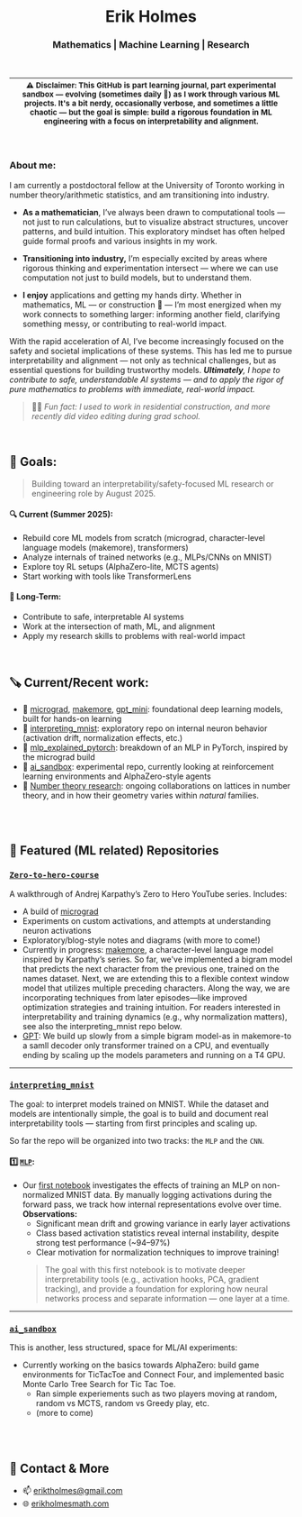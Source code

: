 
<h1 align="center"> Erik Holmes </h1>
<h3 align="center">   Mathematics | Machine Learning | Research  </h3>

<br>

  | <sub>⚠️ Disclaimer: This GitHub is part learning journal, part experimental sandbox — evolving (sometimes daily 🤞) as I work through various ML projects. It's a bit nerdy, occasionally verbose, and sometimes a little chaotic — but the goal is simple: build a rigorous foundation in ML engineering with a focus on interpretability and alignment.</sub>| 
  | --------- | 
<br>

### About me: 
I am currently a postdoctoral fellow at the University of Toronto working in number theory/arithmetic statistics, and am transitioning into industry. 

- **As a mathematician**, I’ve always been drawn to computational tools — not just to run calculations, but to visualize abstract structures, uncover patterns, and build intuition. This exploratory mindset has often helped guide formal proofs and various insights in my work. 

- **Transitioning into industry,**  I’m especially excited by areas where rigorous thinking and experimentation intersect — where we can use computation not just to build models, but to understand them. 

- **I enjoy** applications and getting my hands dirty. Whether in mathematics, ML — or construction 🔨 — I’m most energized when my work connects to something larger: informing another field, clarifying something messy, or contributing to real-world impact.

With the rapid acceleration of AI, I’ve become increasingly focused on the safety and societal implications of these systems. This has led me to pursue interpretability and alignment — not only as technical challenges, but as essential questions for building trustworthy models.
***Ultimately**, I hope to contribute to safe, understandable AI systems — and to apply the rigor of pure mathematics to problems with immediate, real-world impact.*

> 🎥🔨 *Fun fact:  I used to work in residential construction, and more recently did video editing during grad school.*

<br> 


## 🎯 Goals:
> Building toward an interpretability/safety-focused ML research or engineering role by August 2025.
#### 🔍 Current (Summer 2025):
- Rebuild core ML models from scratch (micrograd, character-level language models (makemore), transformers)
- Analyze internals of trained networks (e.g., MLPs/CNNs on MNIST)
- Explore toy RL setups (AlphaZero-lite, MCTS agents)
- Start working with tools like TransformerLens


#### 🔭 Long-Term:
- Contribute to safe, interpretable AI systems
- Work at the intersection of math, ML, and alignment
- Apply my research skills to problems with real-world impact


<!--
- 📚 I am working to understand foundational concepts and interpretability through ML projects and courses: for example project builds like [micrograd](https://github.com/eriktholmes/Zero-to-hero-course/tree/main/episode-1/micrograd),  [makemore](https://github.com/eriktholmes/Zero-to-hero-course/tree/main/episode_2), and (*currently the skeleton of*) [AlphaZero lite](https://github.com/eriktholmes/ai_sandbox). 
  - these toy problems led me to port the micrograd approach to PyTorch, train a basic classifier on MNIST data and analyze neuron behavior through pixel activation maps.
    - [HERE](https://github.com/eriktholmes/educational_notebooks/blob/main/mlp_explained_pytorch.ipynb) I spend an afternoon writing a basic overview of MLPs from this micrograd perspective.  
- 📈 Long-term learning goals/research interests: interpretability, alignment, and AI safety.
  - Baby steps towards this is a repo specifically designed for [interpretabilty](https://github.com/eriktholmes/interpreting_mnist) of models trained on MNIST.
- ✍️ Also I am still working on various [research projects](https://erikholmesmath.com/research.htm) in number theory. 
-->

<br> 

## 🪚 Current/Recent work:
- 🔧 [micrograd](https://github.com/eriktholmes/zero_to_hero_course/tree/main/micrograd), [makemore](https://github.com/eriktholmes/zero_to_hero_course/tree/main/makemore), [gpt_mini](https://github.com/eriktholmes/zero_to_hero_course/tree/main/gpt): foundational deep learning models, built for hands-on learning
- 🔬 [interpreting_mnist](https://github.com/eriktholmes/interpreting_mnist/tree/main/MLP): exploratory repo on internal neuron behavior (activation drift, normalization effects, etc.)
- 🧠 [mlp_explained_pytorch](https://github.com/eriktholmes/educational_notebooks/blob/main/mlp_explained_pytorch.ipynb): breakdown of an MLP in PyTorch, inspired by the micrograd build
- 🎲 [ai_sandbox](https://github.com/eriktholmes/ai_sandbox): experimental repo, currently looking at reinforcement learning environments and AlphaZero-style agents
- 🔣 [Number theory research](https://erikholmesmath.com/research.htm): ongoing collaborations on lattices in number theory, and in how their geometry varies within *natural* families. 





<br> 
<br> 

## 📌 Featured (ML related) Repositories

### [`Zero-to-hero-course`](https://github.com/eriktholmes/Zero-to-hero-course)
A walkthrough of Andrej Karpathy’s Zero to Hero YouTube series. Includes:
- A build of [micrograd](https://github.com/eriktholmes/Zero-to-hero-course/tree/main/episode-1/micrograd)
- Experiments on custom activations, and attempts at understanding neuron activations
- Exploratory/blog-style notes and diagrams (with more to come!)
- Currently in progress: [makemore](https://github.com/eriktholmes/Zero-to-hero-course/tree/main/episode_2), a character-level language model inspired by Karpathy’s series. So far, we've implemented a bigram model that predicts the next character from the previous one, trained on the names dataset. Next, we are extending this to a flexible context window model that utilizes multiple preceding characters. Along the way, we are incorporating techniques from later episodes—like improved optimization strategies and training intuition. For readers interested in interpretability and training dynamics (e.g., why normalization matters), see also the interpreting_mnist repo below.
- [GPT](https://github.com/eriktholmes/zero_to_hero_course/tree/main/gpt): We build up slowly from a simple bigram model-as in makemore-to a samll decoder only transformer trained on a CPU, and eventually ending by scaling up the models parameters and running on a T4 GPU. 
---
### [`interpreting_mnist`](https://github.com/eriktholmes/interpreting_mnist)
The goal: to interpret models trained on MNIST. While the dataset and models are intentionally simple, the goal is to build and document real interpretability tools — starting from first principles and scaling up. 

So far the repo will be organized into two tracks: the `MLP` and the `CNN`.
#### :one: [`MLP`](https://github.com/eriktholmes/interpreting_mnist/tree/main/MLP):
 - Our [first notebook](https://github.com/eriktholmes/interpreting_mnist/blob/main/MLP/01_MLP_for_Interpretability_non_normalized.ipynb) investigates the effects of training an MLP on non-normalized MNIST data. By manually logging activations during the forward pass, we track how internal representations evolve over time.\
**Observations:**
    - Significant mean drift and growing variance in early layer activations
    - Class based activation statistics reveal internal instability, despite strong test performance (~94–97%)
    - Clear motivation for normalization techniques to improve training!
    > The goal with this first notebook is to motivate deeper interpretability tools (e.g., activation hooks, PCA, gradient tracking), and provide a foundation for exploring how neural networks process and separate information — one layer at a time.
---

### [```ai_sandbox```](https://github.com/eriktholmes/ai_sandbox) 
This is another, less structured, space for ML/AI experiments:
- Currently working on the basics towards AlphaZero: build game environments for TicTacToe and Connect Four, and implemented basic Monte Carlo Tree Search for Tic Tac Toe.
  - Ran simple experiements such as two players moving at random, random vs MCTS, random vs Greedy play, etc.
  - (more to come)

<!--
### [`Math_things`](https://github.com/eriktholmes/math_things)
A catch-all for math-related code, currently focused on:
- Computational experiments related to unit lattices in number fields
- Visualization of rank 2 shapes within the [fundamental domain](/Math_things/unit_shapes/FD_domain.png)
- Ongoing research on lattices and questions of distribution
- Ultimately, I am excited about a possible application of lattice shapes to log terms in Malle's conjecture (which is roughly about the asymptotics of specialized counting functions) and hope to have some code related to that at some point...?
-->



<br> 
<br> 

## 🔗 Contact & More
- 📫 eriktholmes@gmail.com
- 🌐 [erikholmesmath.com](https://erikholmesmath.com)


<!---
eriktholmes/eriktholmes is a ✨ special ✨ repository because its `README.md` (this file) appears on your GitHub profile.
You can click the Preview link to take a look at your changes.
--->
